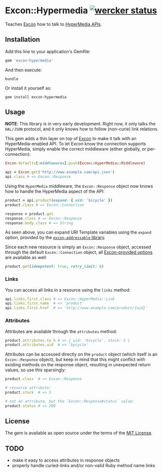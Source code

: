 # Excon::Hypermedia [![wercker status](https://app.wercker.com/status/f3fd6cf2045566072ef26354d5a73e9f/s/master "wercker status")](https://app.wercker.com/project/bykey/f3fd6cf2045566072ef26354d5a73e9f)

Teaches [Excon][] how to talk to [HyperMedia APIs][hypermedia].

## Installation

Add this line to your application's Gemfile:

```ruby
gem 'excon-hypermedia'
```

And then execute:

```shell
bundle
```

Or install it yourself as:

```shell
gem install excon-hypermedia
```

## Usage

**NOTE**: This library is in very early development. Right now, it only talks
the `HAL/JSON` protocol, and it only knows how to follow (non-curie) link
relations.

This gem adds a thin layer on top of [Excon][excon] to make it talk with an
HyperMedia-enabled API. To let Excon know the connection supports HyperMedia,
simply enable the correct middleware (either globally, or per-connection):

```ruby
Excon.defaults[:middlewares].push(Excon::HyperMedia::Middleware)

api = Excon.get('http://www.example.com/api.json')
api.class # => Excon::Response
```

Using the `HyperMedia` middleware, the `Excon::Response` object now knows how
to handle the HyperMedia aspect of the API:

```ruby
product = api.product(expand: { uid: 'bicycle' })
product.class # => Excon::Connection

response = product.get
response.class # => Excon::Response
response.body.class # => String
```

As seen above, you can expand URI Template variables using the `expand` option,
provided by the [`excon-addressable` library][excon-addressable].

Since each new resource is simply an `Excon::Response` object, accessed through
the default `Excon::Connection` object, all [Excon-provided options][options]
are available as well:

```ruby
product.get(idempotent: true, retry_limit: 6)
```

### Links

You can access all links in a resource using the `links` method:

```ruby
api.links.first.class # => Excon::HyperMedia::Link
api.links.first.name  # => 'product'
api.links.first.href  # => 'http://www.example.com/product/{uid}'
```

### Attributes

Attributes are available through the `attributes` method:

```ruby
product.attributes.to_h # => { uid: 'bicycle', stock: 5 }
product.attributes.uid  # => 'bycycle'
```

Attributes can be accessed directly on the `product` object (which itself is an
`Excon::Response` object), but keep in mind that this might conflict with
existing methods on the response object, resulting in unexpected return values,
so use this sparsingly:

```ruby
product.class  # => Excon::Response

# resource attribute:
product.stock  # => 5

# not an attribute, but the `Excon::Response#status` value:
product.status # => 200
```

## License

The gem is available as open source under the terms of the [MIT License](http://opensource.org/licenses/MIT).

## TODO

* make it easy to access attributes in response objects
* properly handle curied-links and/or non-valid Ruby method name links

[excon]: https://github.com/excon/excon
[hypermedia]: https://en.wikipedia.org/wiki/HATEOAS
[excon-addressable]: https://github.com/JeanMertz/excon-addressable
[options]: https://github.com/excon/excon#options
